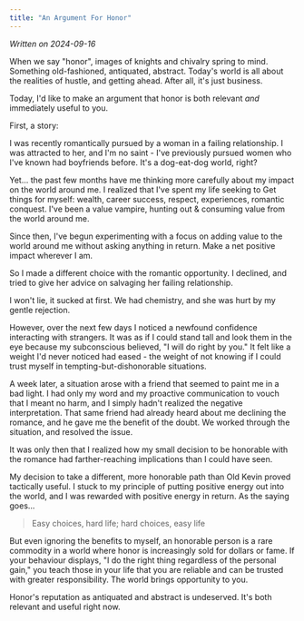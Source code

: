 ```yaml
---
title: "An Argument For Honor"
---
```


_Written on 2024-09-16_

When we say "honor", images of knights and chivalry spring to mind. Something old-fashioned, antiquated, abstract. Today's world is all about the realities of hustle, and getting ahead. After all, it's just business.

Today, I'd like to make an argument that honor is both relevant _and_ immediately useful to you.

First, a story:

I was recently romantically pursued by a woman in a failing relationship. I was attracted to her, and I'm no saint - I've previously pursued women who I've known had boyfriends before. It's a dog-eat-dog world, right?

Yet... the past few months have me thinking more carefully about my impact on the world around me. I realized that I've spent my life seeking to Get things for myself: wealth, career success, respect, experiences, romantic conquest. I've been a value vampire, hunting out & consuming value from the world around me.

Since then, I've begun experimenting with a focus on adding value to the world around me without asking anything in return. Make a net positive impact wherever I am.

So I made a different choice with the romantic opportunity. I declined, and tried to give her advice on salvaging her failing relationship.

I won't lie, it sucked at first. We had chemistry, and she was hurt by my gentle rejection. 

However, over the next few days I noticed a newfound confidence interacting with strangers. It was as if I could stand tall and look them in the eye because my subconscious believed, "I will do right by you." It felt like a weight I'd never noticed had eased - the weight of not knowing if I could trust myself in tempting-but-dishonorable situations.

A week later, a situation arose with a friend that seemed to paint me in a bad light. I had only my word and my proactive communication to vouch that I meant no harm, and I simply hadn't realized the negative interpretation. That same friend had already heard about me declining the romance, and he gave me the benefit of the doubt. We worked through the situation, and resolved the issue.

It was only then that I realized how my small decision to be honorable with the romance had farther-reaching implications than I could have seen.

My decision to take a different, more honorable path than Old Kevin proved tactically useful. I stuck to my principle of putting positive energy out into the world, and I was rewarded with positive energy in return. As the saying goes...

> Easy choices, hard life; hard choices, easy life

But even ignoring the benefits to myself, an honorable person is a rare commodity in a world where honor is increasingly sold for dollars or fame. If your behaviour displays, "I do the right thing regardless of the personal gain," you teach those in your life that you are reliable and can be trusted with greater responsibility. The world brings opportunity to you.

Honor's reputation as antiquated and abstract is undeserved. It's both relevant and useful right now.

